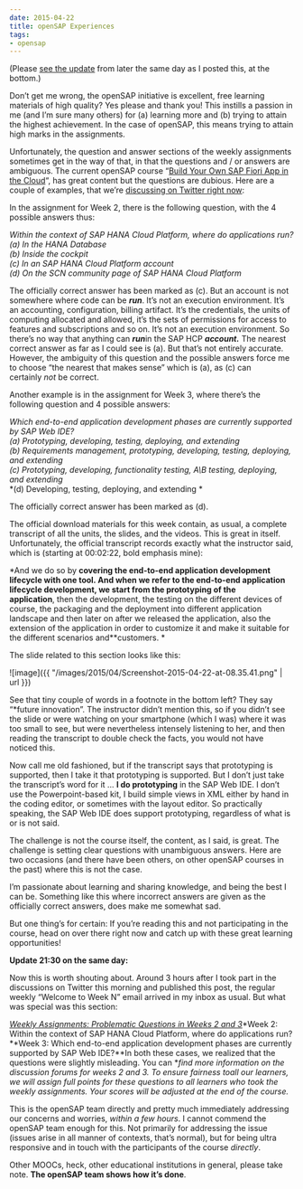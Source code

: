 ```yaml
---
date: 2015-04-22
title: openSAP Experiences
tags:
- opensap
---
```



(Please [see the update](#opensapupdate) from later the same day as I posted this, at the bottom.)

Don’t get me wrong, the openSAP initiative is excellent, free learning materials of high quality? Yes please and thank you! This instills a passion in me (and I’m sure many others) for (a) learning more and (b) trying to attain the highest achievement. In the case of openSAP, this means trying to attain high marks in the assignments.

Unfortunately, the question and answer sections of the weekly assignments sometimes get in the way of that, in that the questions and / or answers are ambiguous. The current openSAP course “[Build Your Own SAP Fiori App in the Cloud](https://open.sap.com/courses/fiux1/)“, has great content but the questions are dubious. Here are a couple of examples, that we’re [discussing on Twitter right now](/tweets/qmacro/status/590774440969031680/):

In the assignment for Week 2, there is the following question, with the 4 possible answers thus:

*Within the context of SAP HANA Cloud Platform, where do applications run?*  
*(a) In the HANA Database*  
*(b) Inside the cockpit*  
*(c) In an SAP HANA Cloud Platform account*  
*(d) On the SCN community page of SAP HANA Cloud Platform*

The officially correct answer has been marked as (c). But an account is not somewhere where code can be ***run***. It’s not an execution environment. It’s an accounting, configuration, billing artifact. It’s the credentials, the units of computing allocated and allowed, it’s the sets of permissions for access to features and subscriptions and so on. It’s not an execution environment. So there’s no way that anything can ***run***in the SAP HCP ***account.*** The nearest correct answer as far as I could see is (a). But that’s not entirely accurate. However, the ambiguity of this question and the possible answers force me to choose “the nearest that makes sense” which is (a), as (c) can certainly *not* be correct.

Another example is in the assignment for Week 3, where there’s the following question and 4 possible answers:

*Which end-to-end application development phases are currently supported by SAP Web IDE?*  
*(a) Prototyping, developing, testing, deploying, and extending*  
*(b) Requirements management, prototyping, developing, testing, deploying, and extending*  
*(c) Prototyping, developing, functionality testing, A\B testing, deploying, and extending*  
*(d) Developing, testing, deploying, and extending *

The officially correct answer has been marked as (d).

The official download materials for this week contain, as usual, a complete transcript of all the units, the slides, and the videos. This is great in itself. Unfortunately, the official transcript records exactly what the instructor said, which is (starting at 00:02:22, bold emphasis mine):

*And we do so by **covering the end-to-end application development lifecycle with one tool. And when we refer to the end-to-end application lifecycle development, we start from the prototyping of the application**, then the development, the testing on the different devices of course, the packaging and the deployment into different application landscape and then later on after we released the application, also the extension of the application in order to customize it and make it suitable for the different scenarios and**customers. *

The slide related to this section looks like this:

![image]({{ "/images/2015/04/Screenshot-2015-04-22-at-08.35.41.png" | url }})

See that tiny couple of words in a footnote in the bottom left? They say “*future innovation”. The instructor didn’t mention this, so if you didn’t see the slide or were watching on your smartphone (which I was) where it was too small to see, but were nevertheless intensely listening to her, and then reading the transcript to double check the facts, you would not have noticed this.

Now call me old fashioned, but if the transcript says that prototyping is supported, then I take it that prototyping is supported. But I don’t just take the transcript’s word for it … **I do prototyping** in the SAP Web IDE. I don’t use the Powerpoint-based kit, I build simple views in XML either by hand in the coding editor, or sometimes with the layout editor. So practically speaking, the SAP Web IDE does support prototyping, regardless of what is or is not said.

The challenge is not the course itself, the content, as I said, is great. The challenge is setting clear questions with unambiguous answers. Here are two occasions (and there have been others, on other openSAP courses in the past) where this is not the case.

I’m passionate about learning and sharing knowledge, and being the best I can be. Something like this where incorrect answers are given as the officially correct answers, does make me somewhat sad.

But one thing’s for certain: If you’re reading this and not participating in the course, head on over there right now and catch up with these great learning opportunities!

[]()**Update 21:30 on the same day:**

Now this is worth shouting about. Around 3 hours after I took part in the discussions on Twitter this morning and published this post, the regular weekly “Welcome to Week N” email arrived in my inbox as usual. But what was special was this section:

<span style="text-decoration: underline;">*Weekly Assignments: Problematic Questions in Weeks 2 and 3*</span>*Week 2: Within the context of SAP HANA Cloud Platform, where do applications run?**Week 3: Which end-to-end application development phases are currently supported by SAP Web IDE?**In both these cases, we realized that the questions were slightly misleading. You can **find more information on the discussion forums for weeks 2 and 3. To ensure fairness toall our learners, we will assign full points for these questions to all learners who took the weekly assignments. Your scores will be adjusted at the end of the course.*

This is the openSAP team directly and pretty much immediately addressing our concerns and worries, *within a few hours*. I cannot commend the openSAP team enough for this. Not primarily for addressing the issue (issues arise in all manner of contexts, that’s normal), but for being ultra responsive and in touch with the participants of the course *directly*.

Other MOOCs, heck, other educational institutions in general, please take note. **The openSAP team shows how it’s done**.
